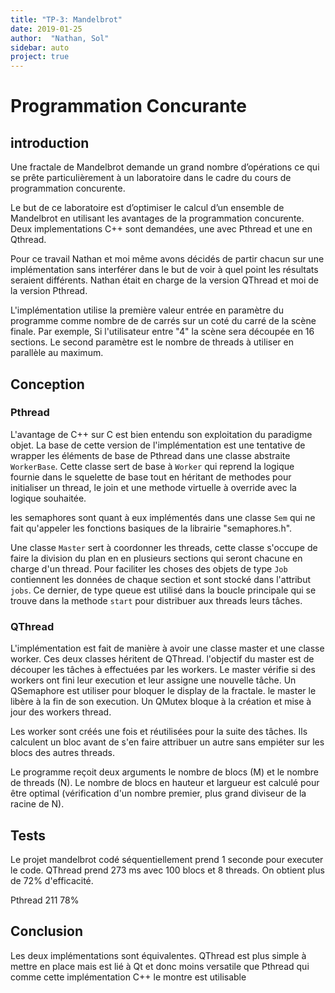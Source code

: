 ```yaml
---
title: "TP-3: Mandelbrot"
date: 2019-01-25
author:  "Nathan, Sol"
sidebar: auto
project: true
---
```


# Programmation Concurante
## introduction

Une fractale de Mandelbrot demande un grand nombre d’opérations ce qui se prête particulièrement à un laboratoire dans le cadre du cours de programmation concurente.

Le but de ce laboratoire est d’optimiser le calcul d’un ensemble de Mandelbrot en utilisant les avantages de la programmation concurente. Deux implementations C++ sont demandées, une avec Pthread et une en Qthread.

Pour ce travail Nathan et moi même avons décidés de partir chacun sur une implémentation sans interférer dans le but de voir à quel point les résultats seraient différents. Nathan était en charge de la version QThread et moi de la version Pthread.

L'implémentation utilise la première valeur entrée en paramètre du programme comme nombre de de carrés sur un coté du carré de la scène finale. Par exemple, Si l'utilisateur entre "4" la scène sera découpée en 16 sections. Le second paramètre est le nombre de threads à utiliser en parallèle au maximum.

## Conception

### Pthread

L'avantage de C++ sur C est bien entendu son exploitation du paradigme objet. La base de cette version de l'implémentation est une tentative de wrapper les éléments de base de Pthread dans une classe abstraite `WorkerBase`. Cette classe sert de base à `Worker` qui reprend la logique fournie dans le squelette de base tout en héritant de methodes pour initialiser un thread, le join et une methode virtuelle à override avec la logique souhaitée. 

les semaphores sont quant à eux implémentés dans une classe `Sem` qui ne fait qu'appeler les fonctions basiques de la librairie "semaphores.h".

Une classe `Master` sert à coordonner les threads, cette classe s'occupe de faire la division du plan en en plusieurs sections qui seront chacune en charge d'un thread. Pour faciliter les choses des objets de type `Job` contiennent les données de chaque section et sont stocké dans l'attribut `jobs`. Ce dernier, de type queue est utilisé dans la boucle principale qui se trouve dans la methode `start` pour distribuer aux threads leurs tâches.

### QThread 

L'implémentation est fait de manière à avoir une classe master et une classe worker. Ces deux classes héritent de QThread. l'objectif du master est de découper les tâches à effectuées par les workers. Le master vérifie si des workers ont fini leur execution et leur assigne une nouvelle tâche. Un QSemaphore est utiliser pour bloquer le display de la fractale. le master le libère à la fin de son execution. Un QMutex bloque à la création et mise à jour des workers thread.

Les worker sont créés une fois et réutilisées pour la suite des tâches. Ils calculent un bloc avant de s'en faire attribuer un autre sans empiéter sur les blocs des autres threads.

Le programme reçoit deux arguments le nombre de blocs (M) et le nombre de threads (N). Le nombre de blocs en hauteur et largueur est calculé pour être optimal (vérification d'un nombre premier, plus grand diviseur de la racine de N).





## Tests
Le projet mandelbrot codé séquentiellement prend 1 seconde pour executer le code. QThread prend 273 ms avec 100 blocs et 8 threads. On obtient plus de 72% d'efficacité.

Pthread 211 78%



## Conclusion

Les deux implémentations sont équivalentes. QThread est plus simple à mettre en place mais est lié à Qt et donc moins versatile que Pthread qui comme cette implémentation C++ le montre est utilisable 



